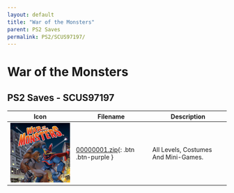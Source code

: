 ```yaml
---
layout: default
title: "War of the Monsters"
parent: PS2 Saves
permalink: PS2/SCUS97197/
---
```

# War of the Monsters

## PS2 Saves - SCUS97197

| Icon | Filename | Description |
|------|----------|-------------|
| ![War of the Monsters](icon0.png) | [00000001.zip](00000001.zip){: .btn .btn-purple } | All Levels, Costumes And Mini-Games. |
